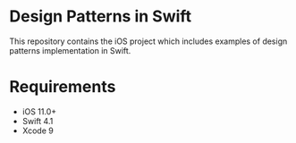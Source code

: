 # Design Patterns in Swift

This repository contains the iOS project which includes examples of design patterns implementation in Swift.

# Requirements

- iOS 11.0+
- Swift 4.1
- Xcode 9
